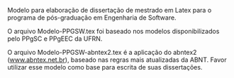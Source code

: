 Modelo para elaboração de dissertação de mestrado em Latex para o programa de pós-graduação em Engenharia de Software.

O arquivo Modelo-PPGSW.tex foi baseado nos modelos disponibilizados pelo PPgSC e PPgEEC da UFRN.

O arquivo Modelo-PPGSW-abntex2.tex é a aplicação do abntex2 (www.abntex.net.br), baseado nas regras mais atualizadas da ABNT. Favor utilizar esse modelo como base para escrita de suas dissertações.


